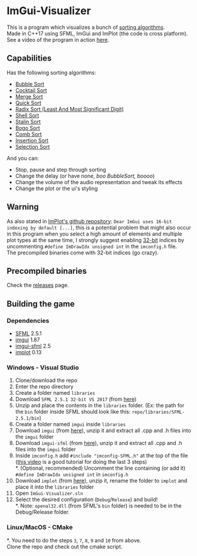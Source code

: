 # ImGui-Visualizer
This is a program which visualizes a bunch of [sorting algorithms](https://en.wikipedia.org/wiki/Sorting_algorithm).  
Made in C++17 using SFML, ImGui and ImPlot (the code is cross platform).  
See a video of the program in action [here](https://www.youtube.com/watch?v=IISj6aj4E6o).

## Capabilities
Has the following sorting algorithms:
- [Bubble Sort](https://en.wikipedia.org/wiki/Bubble_sort)
- [Cocktail Sort](https://en.wikipedia.org/wiki/Cocktail_shaker_sort)
- [Merge Sort](https://en.wikipedia.org/wiki/Merge_sort)
- [Quick Sort](https://en.wikipedia.org/wiki/Quicksort)
- [Radix Sort (Least And Most Significant Digit)](https://en.wikipedia.org/wiki/Radix_sort)
- [Shell Sort](https://en.wikipedia.org/wiki/Shellsort)  
- [Stalin Sort](https://www.quora.com/What-is-Stalin-sort)
- [Bogo Sort](https://en.wikipedia.org/wiki/Bogosort)
- [Comb Sort](https://en.wikipedia.org/wiki/Comb_sort)
- [Insertion Sort](https://en.wikipedia.org/wiki/Insertion_sort)
- [Selection Sort](https://en.wikipedia.org/wiki/Selection_sort)

And you can:
- Stop, pause and step through sorting
- Change the delay (or have none, *boo BubbleSort, boooo*)
- Change the volume of the audio representation and tweak its effects
- Change the plot or the ui's styling

## Warning
As also stated in [ImPlot's github repository](https://github.com/epezent/implot): `Dear ImGui uses 16-bit indexing by default [...]`, this is a potential problem that might also occur in this program when you select a high amount of elements and multiple plot types at the same time, I strongly suggest enabling [32-bit](https://www.youtube.com/watch?v=wcq3UjVUdRA) indices by uncommenting `#define ImDrawIdx unsigned int` in the `imconfig.h` file.  
The precompiled binaries come with 32-bit indices (go crazy).

## Precompiled binaries
Check the [releases](https://github.com/CosminPerRam/ImGui-Visualizer/releases) page.

## Building the game

### Dependencies
 - [SFML](https://www.sfml-dev.org/) 2.5.1
 - [imgui](https://github.com/ocornut/imgui) 1.87
 - [imgui-sfml](https://github.com/eliasdaler/imgui-sfml) 2.5
 - [implot](https://github.com/epezent/implot) 0.13

### Windows - Visual Studio
1. Clone/download the repo
2. Enter the repo directory
3. Create a folder named `libraries`
4. Download `SFML 2.5.1 32-bit VS 2017` (from [here](https://www.sfml-dev.org/download/sfml/2.5.1/))
5. Unzip and place the contents in the `libraries` folder. 
(Ex: the path for the `bin` folder inside SFML should look like this: `repo/libraries/SFML-2.5.1/bin`)
6. Create a folder named `imgui` inside `libraries`
7. Download `imgui` (from [here](https://github.com/ocornut/imgui)), unzip it and extract all .cpp and .h files into the `imgui` folder
8. Download `imgui-sfml` (from [here](https://github.com/eliasdaler/imgui-sfml)), unzip it and extract all .cpp and .h files into the `imgui` folder
9. Inside `imconfig.h` add `#include "imconfig-SFML.h"` at the top of the file  
([this video](https://www.youtube.com/watch?v=2YS5WJTeKpI) is a good tutorial for doing the last 3 steps)  
*. (Optional, recommended) Uncomment the line containing (or add it) `#define ImDrawIdx unsigned int` in `imconfig.h`
10. Download `implot` (from [here](https://github.com/ocornut/imgui)), unzip it, rename the folder to `implot` and place it into the `libraries` folder
11. Open `ImGui-Visualizer.sln`
12. Select the desired configuration (`Debug`/`Release`) and build!  
*. Note: `openal32.dll` (from SFML's `bin` folder) is needed to be in the Debug/Release folder.

### Linux/MacOS - CMake
*. You need to do the steps `3`, `7`, `8`, `9` and `10` from above.  
Clone the repo and check out the cmake script.
